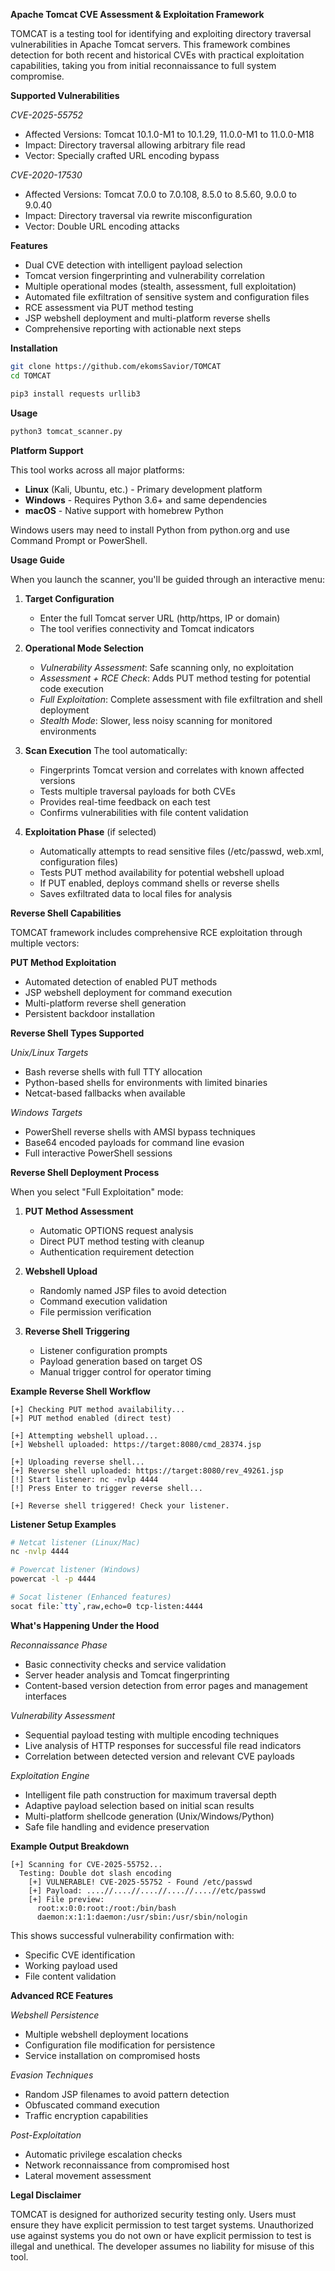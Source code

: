 **Apache Tomcat CVE Assessment & Exploitation Framework**

TOMCAT is a testing tool for identifying and exploiting directory traversal vulnerabilities in Apache Tomcat servers. This framework combines detection for both recent and historical CVEs with practical exploitation capabilities, taking you from initial reconnaissance to full system compromise.

**Supported Vulnerabilities**

*CVE-2025-55752*
- Affected Versions: Tomcat 10.1.0-M1 to 10.1.29, 11.0.0-M1 to 11.0.0-M18
- Impact: Directory traversal allowing arbitrary file read
- Vector: Specially crafted URL encoding bypass

*CVE-2020-17530* 
- Affected Versions: Tomcat 7.0.0 to 7.0.108, 8.5.0 to 8.5.60, 9.0.0 to 9.0.40
- Impact: Directory traversal via rewrite misconfiguration
- Vector: Double URL encoding attacks

**Features**

- Dual CVE detection with intelligent payload selection
- Tomcat version fingerprinting and vulnerability correlation  
- Multiple operational modes (stealth, assessment, full exploitation)
- Automated file exfiltration of sensitive system and configuration files
- RCE assessment via PUT method testing
- JSP webshell deployment and multi-platform reverse shells
- Comprehensive reporting with actionable next steps

**Installation**

```bash
git clone https://github.com/ekomsSavior/TOMCAT
cd TOMCAT

pip3 install requests urllib3
```

**Usage**

```bash 
python3 tomcat_scanner.py
```

**Platform Support**

This tool works across all major platforms:
- **Linux** (Kali, Ubuntu, etc.) - Primary development platform
- **Windows** - Requires Python 3.6+ and same dependencies
- **macOS** - Native support with homebrew Python

Windows users may need to install Python from python.org and use Command Prompt or PowerShell.

**Usage Guide**

When you launch the scanner, you'll be guided through an interactive menu:

1. **Target Configuration**
   - Enter the full Tomcat server URL (http/https, IP or domain)
   - The tool verifies connectivity and Tomcat indicators

2. **Operational Mode Selection**
   - *Vulnerability Assessment*: Safe scanning only, no exploitation
   - *Assessment + RCE Check*: Adds PUT method testing for potential code execution
   - *Full Exploitation*: Complete assessment with file exfiltration and shell deployment
   - *Stealth Mode*: Slower, less noisy scanning for monitored environments

3. **Scan Execution**
   The tool automatically:
   - Fingerprints Tomcat version and correlates with known affected versions
   - Tests multiple traversal payloads for both CVEs
   - Provides real-time feedback on each test
   - Confirms vulnerabilities with file content validation

4. **Exploitation Phase** (if selected)
   - Automatically attempts to read sensitive files (/etc/passwd, web.xml, configuration files)
   - Tests PUT method availability for potential webshell upload
   - If PUT enabled, deploys command shells or reverse shells
   - Saves exfiltrated data to local files for analysis

**Reverse Shell Capabilities**

TOMCAT framework includes comprehensive RCE exploitation through multiple vectors:

**PUT Method Exploitation**
- Automated detection of enabled PUT methods
- JSP webshell deployment for command execution
- Multi-platform reverse shell generation
- Persistent backdoor installation

**Reverse Shell Types Supported**

*Unix/Linux Targets*
- Bash reverse shells with full TTY allocation
- Python-based shells for environments with limited binaries
- Netcat-based fallbacks when available

*Windows Targets* 
- PowerShell reverse shells with AMSI bypass techniques
- Base64 encoded payloads for command line evasion
- Full interactive PowerShell sessions

**Reverse Shell Deployment Process**

When you select "Full Exploitation" mode:

1. **PUT Method Assessment**
   - Automatic OPTIONS request analysis
   - Direct PUT method testing with cleanup
   - Authentication requirement detection

2. **Webshell Upload**
   - Randomly named JSP files to avoid detection
   - Command execution validation
   - File permission verification

3. **Reverse Shell Triggering**
   - Listener configuration prompts
   - Payload generation based on target OS
   - Manual trigger control for operator timing

**Example Reverse Shell Workflow**

```
[+] Checking PUT method availability...
[+] PUT method enabled (direct test)

[+] Attempting webshell upload...
[+] Webshell uploaded: https://target:8080/cmd_28374.jsp

[+] Uploading reverse shell...
[+] Reverse shell uploaded: https://target:8080/rev_49261.jsp
[!] Start listener: nc -nvlp 4444
[!] Press Enter to trigger reverse shell...

[+] Reverse shell triggered! Check your listener.
```

**Listener Setup Examples**

```bash
# Netcat listener (Linux/Mac)
nc -nvlp 4444

# Powercat listener (Windows) 
powercat -l -p 4444

# Socat listener (Enhanced features)
socat file:`tty`,raw,echo=0 tcp-listen:4444
```

**What's Happening Under the Hood**

*Reconnaissance Phase*
- Basic connectivity checks and service validation
- Server header analysis and Tomcat fingerprinting
- Content-based version detection from error pages and management interfaces

*Vulnerability Assessment* 
- Sequential payload testing with multiple encoding techniques
- Live analysis of HTTP responses for successful file read indicators
- Correlation between detected version and relevant CVE payloads

*Exploitation Engine*
- Intelligent file path construction for maximum traversal depth
- Adaptive payload selection based on initial scan results
- Multi-platform shellcode generation (Unix/Windows/Python)
- Safe file handling and evidence preservation

**Example Output Breakdown**

```
[+] Scanning for CVE-2025-55752...
  Testing: Double dot slash encoding
    [+] VULNERABLE! CVE-2025-55752 - Found /etc/passwd
    [+] Payload: ....//....//....//....//....//etc/passwd
    [+] File preview:
      root:x:0:0:root:/root:/bin/bash
      daemon:x:1:1:daemon:/usr/sbin:/usr/sbin/nologin
```

This shows successful vulnerability confirmation with:
- Specific CVE identification
- Working payload used
- File content validation

**Advanced RCE Features**

*Webshell Persistence*
- Multiple webshell deployment locations
- Configuration file modification for persistence
- Service installation on compromised hosts

*Evasion Techniques*
- Random JSP filenames to avoid pattern detection
- Obfuscated command execution
- Traffic encryption capabilities

*Post-Exploitation*
- Automatic privilege escalation checks
- Network reconnaissance from compromised host
- Lateral movement assessment

**Legal Disclaimer**

TOMCAT is designed for authorized security testing only. 
Users must ensure they have explicit permission to test target systems. 
Unauthorized use against systems you do not own or have explicit permission to test is illegal and unethical. 
The developer assumes no liability for misuse of this tool.
